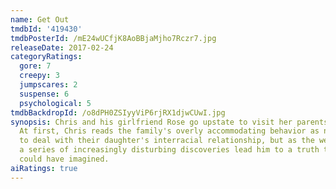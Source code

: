 ```yaml
---
name: Get Out
tmdbId: '419430'
tmdbPosterId: /mE24wUCfjK8AoBBjaMjho7Rczr7.jpg
releaseDate: 2017-02-24
categoryRatings:
  gore: 7
  creepy: 3
  jumpscares: 2
  suspense: 6
  psychological: 5
tmdbBackdropId: /o8dPH0ZSIyyViP6rjRX1djwCUwI.jpg
synopsis: Chris and his girlfriend Rose go upstate to visit her parents for the weekend.
  At first, Chris reads the family's overly accommodating behavior as nervous attempts
  to deal with their daughter's interracial relationship, but as the weekend progresses,
  a series of increasingly disturbing discoveries lead him to a truth that he never
  could have imagined.
aiRatings: true
---
```


